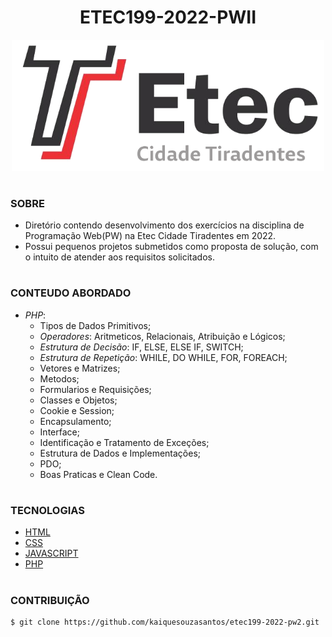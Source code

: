 <h1 align=center>ETEC199-2022-PWII</h1>

<p align="center">
  <img src="etec.png" width="500">
</p>

#
### SOBRE

- Diretório contendo desenvolvimento dos exercícios na disciplina de Programação Web(PW) na Etec Cidade Tiradentes em 2022.
- Possui pequenos projetos submetidos como proposta de solução, com o intuito de atender aos requisitos solicitados.

#
### CONTEUDO ABORDADO

- *PHP*:
  - Tipos de Dados Primitivos;
  - *Operadores*: Aritmeticos, Relacionais, Atribuição e Lógicos;
  - *Estrutura de Decisão*: IF, ELSE, ELSE IF, SWITCH;
  - *Estrutura de Repetição*: WHILE, DO WHILE, FOR, FOREACH;
  - Vetores e Matrizes;
  - Metodos;
  - Formularios e Requisições;
  - Classes e Objetos;
  - Cookie e Session;
  - Encapsulamento;
  - Interface;
  - Identificação e Tratamento de Exceções;
  - Estrutura de Dados e Implementações;
  - PDO;
  - Boas Praticas e Clean Code.

#
### TECNOLOGIAS
- [HTML]()
- [CSS]()
- [JAVASCRIPT]()
- [PHP]()

#
### CONTRIBUIÇÃO

```
$ git clone https://github.com/kaiquesouzasantos/etec199-2022-pw2.git 
```
